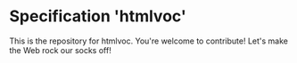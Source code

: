
# Specification 'htmlvoc'

This is the repository for htmlvoc. You're welcome to contribute! Let's make the Web rock our socks
off!
